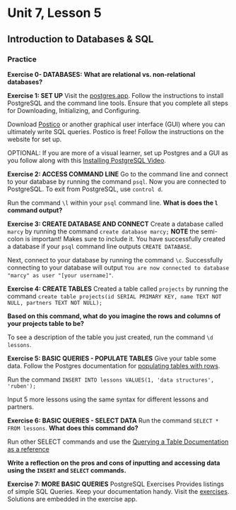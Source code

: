 # Unit 7, Lesson 5

## Introduction to Databases & SQL

### Practice

**Exercise 0- DATABASES:**
**What are relational vs. non-relational databases?**

**Exercise 1: SET UP**
Visit the [postgres.app](https://postgresapp.com/). Follow the instructions to install PostgreSQL and the command line tools.
Ensure that you complete all steps for Downloading, Initializing, and Configuring.

Download [Postico](https://eggerapps.at/postico/) or another graphical user interface (GUI) where you can ultimately write SQL queries. Postico is free! Follow the instructions on the website for set up.

OPTIONAL: If you are more of a visual learner, set up Postgres and a GUI as you follow along with this [Installing PostgreSQL Video](https://www.youtube.com/watch?v=xaWlS9HtWYw).

**Exercise 2: ACCESS COMMAND LINE**
Go to the command line and connect to your database by running the command `psql`. Now you are connected to PostgreSQL. To exit from PostgreSQL, use `control d`.

Run the command `\l` within your `psql` command line.
**What is does the `l` command output?**

**Exercise 3: CREATE DATABASE AND CONNECT**
Create a database called `marcy` by running the command `create database marcy;` **NOTE** the semi-colon is important! Makes sure to include it. You have successfully created a database if your `psql` command line outputs `CREATE DATABASE`.

Next, connect to your database by running the command `\c`. Successfully connecting to your database will output `You are now connected to database "marcy" as user "[your username]"`.

**Exercise 4: CREATE TABLES**
Created a table called `projects` by running the command
`create table projects(id SERIAL PRIMARY KEY, name TEXT NOT NULL, partners TEXT NOT NULL);`

**Based on this command, what do you imagine the rows and columns of your projects table to be?**

To see a description of the table you just created, run the command `\d lessons`.

**Exercise 5: BASIC QUERIES - POPULATE TABLES**
Give your table some data. Follow the Postgres documentation for [populating tables with rows](https://www.postgresql.org/docs/12/tutorial-populate.html).

Run the command `INSERT INTO lessons VALUES(1, 'data structures', 'ruben');`

Input 5 more lessons using the same syntax for different lessons and partners.

**Exercise 6: BASIC QUERIES - SELECT DATA**
Run the command `SELECT * FROM lessons`. **What does this command do?**

Run other SELECT commands and use the [Querying a Table Documentation as a reference](https://www.postgresql.org/docs/12/tutorial-select.html)

**Write a reflection on the pros and cons of inputting and accessing data using the `INSERT` and `SELECT` commands.**

**Exercise 7: MORE BASIC QUERIES**
PostgreSQL Exercises Provides listings of simple SQL Queries.
Keep your documentation handy.
Visit the [exercises](https://pgexercises.com/questions/basic/).
Solutions are embedded in the exercise app.
